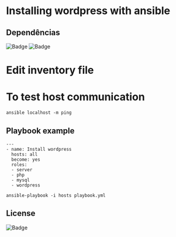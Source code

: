 # Installing wordpress with ansible

## Dependências
![Badge](https://img.shields.io/badge/CentOS-7-blue)
![Badge](https://img.shields.io/badge/ansible-2.9.10-blue)

# Edit inventory file

# To test host communication
```
ansible localhost -m ping
```

## Playbook example
```
---
- name: Install wordpress
  hosts: all
  become: yes
  roles:
  - server
  - php
  - mysql
  - wordpress
```
```
ansible-playbook -i hosts playbook.yml
```
## License
![Badge](https://img.shields.io/badge/license-GPLv3-green)

